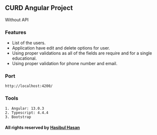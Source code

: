 ## CURD Angular Project

Without API

###  Features
- List of the users.
- Application have edit and delete options for user.
- Using proper validations as all of the fields are require and for a single educational.
- Using proper validation for phone number and email.

### Port
```
http://localhost:4200/
```

### Tools
    1. Angular: 13.0.3
    2. Typescript: 4.4.4
    3. Bootstrap


#### All rights reserved by <a href='hasibul-hasan.netlify.com'>Hasibul Hasan<a>